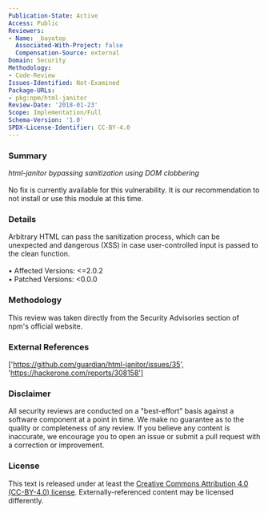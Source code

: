```yaml
---
Publication-State: Active
Access: Public
Reviewers:
- Name: _bayotop
  Associated-With-Project: false
  Compensation-Source: external
Domain: Security
Methodology:
- Code-Review
Issues-Identified: Not-Examined
Package-URLs:
- pkg:npm/html-janitor
Review-Date: '2018-01-23'
Scope: Implementation/Full
Schema-Version: '1.0'
SPDX-License-Identifier: CC-BY-4.0
---
```

### Summary
*html-janitor bypassing sanitization using DOM clobbering*<br><br>No fix is currently available for this vulnerability.  It is our recommendation to not install or use this module at this time.
### Details
Arbitrary HTML can pass the sanitization process, which can be unexpected and dangerous (XSS) in case user-controlled input is passed to the clean function.
<br><br>• Affected Versions: <=2.0.2
<br>• Patched Versions: <0.0.0
### Methodology
This review was taken directly from the Security Advisories section of npm's official website.
### External References
['https://github.com/guardian/html-janitor/issues/35', 'https://hackerone.com/reports/308158']
### Disclaimer
All security reviews are conducted on a "best-effort" basis against a software component at a point in time. We make no guarantee as to the quality or completeness of any review. If you believe any content is inaccurate, we encourage you to open an issue or submit a pull request with a correction or improvement.
### License
This text is released under at least the [Creative Commons Attribution 4.0 (CC-BY-4.0) license](https://creativecommons.org/licenses/by/4.0/legalcode.txt). Externally-referenced content may be licensed differently.
